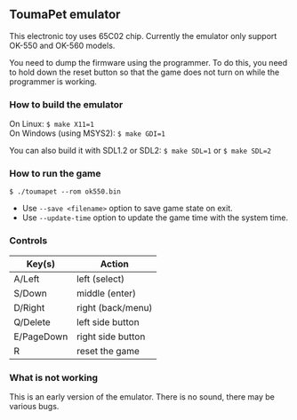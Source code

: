## ToumaPet emulator

This electronic toy uses 65C02 chip. Currently the emulator only support OK-550 and OK-560 models.

You need to dump the firmware using the programmer. To do this, you need to hold down the reset button so that the game does not turn on while the programmer is working.

### How to build the emulator

On Linux: `$ make X11=1`  
On Windows (using MSYS2): `$ make GDI=1`  

You can also build it with SDL1.2 or SDL2: `$ make SDL=1` or `$ make SDL=2`  

### How to run the game

```
$ ./toumapet --rom ok550.bin
```

* Use `--save <filename>` option to save game state on exit.
* Use `--update-time` option to update the game time with the system time.

### Controls

| Key(s)           | Action             |
|------------------|--------------------|
| A/Left           | left (select)      |
| S/Down           | middle (enter)     |
| D/Right          | right (back/menu)  |
| Q/Delete         | left side button   |
| E/PageDown       | right side button  |
| R                | reset the game     |

### What is not working

This is an early version of the emulator. There is no sound, there may be various bugs.
